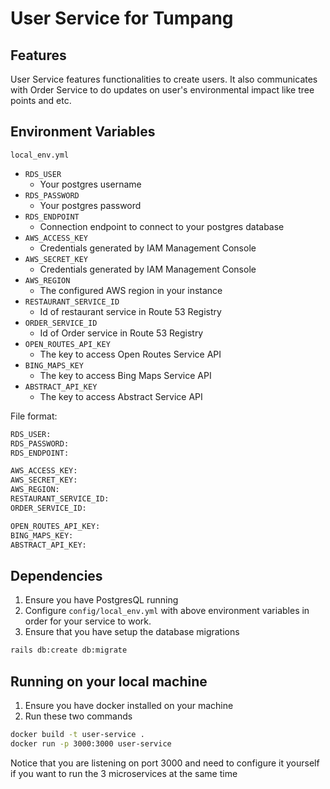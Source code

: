 # User Service for Tumpang

## Features
User Service features functionalities to create users. It also communicates with Order Service to do updates on user's environmental impact like tree points and etc.

## Environment Variables
```local_env.yml``` 
- ```RDS_USER```
    - Your postgres username
- ```RDS_PASSWORD```
    - Your postgres password
- ```RDS_ENDPOINT```
    - Connection endpoint to connect to your postgres database
- ```AWS_ACCESS_KEY```
    - Credentials generated by IAM Management Console
- ```AWS_SECRET_KEY```
    - Credentials generated by IAM Management Console
- ```AWS_REGION```
    - The configured AWS region in your instance
- ```RESTAURANT_SERVICE_ID```
    - Id of restaurant service in Route 53 Registry
- ```ORDER_SERVICE_ID```
    - Id of Order service in Route 53 Registry
- ```OPEN_ROUTES_API_KEY```
    - The key to access Open Routes Service API
- ```BING_MAPS_KEY```
    - The key to access Bing Maps Service API
- ```ABSTRACT_API_KEY```
    - The key to access Abstract Service API
 
File format:
```sh
RDS_USER: 
RDS_PASSWORD: 
RDS_ENDPOINT: 

AWS_ACCESS_KEY:
AWS_SECRET_KEY: 
AWS_REGION:
RESTAURANT_SERVICE_ID:
ORDER_SERVICE_ID:

OPEN_ROUTES_API_KEY: 
BING_MAPS_KEY:
ABSTRACT_API_KEY:

```

## Dependencies
1. Ensure you have PostgresQL running
2. Configure ```config/local_env.yml``` with above environment variables in order for your service to work.
3. Ensure that you have setup the database migrations 
  ```sh
  rails db:create db:migrate
  ```
## Running on your local machine
1. Ensure you have docker installed on your machine
2. Run these two commands
  ```sh
  docker build -t user-service .
  docker run -p 3000:3000 user-service
  ```
  Notice that you are listening on port 3000 and need to configure it yourself if you want to run the 3 microservices at the same time
  
